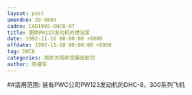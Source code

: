 ```yaml
---
layout: post
amendno: 39-0884
cadno: CAD1992-DHC8-07
title: 更换PW123发动机的燃油泵
date: 1992-11-16 00:00:00 +0800
effdate: 1992-11-18 00:00:00 +0800
tag: DHC8
categories: 民航总局航空器适航司
author: 陈建军
---
```


##适用范围:
装有PWC公司PW123发动机的DHC-8，300系列飞机

